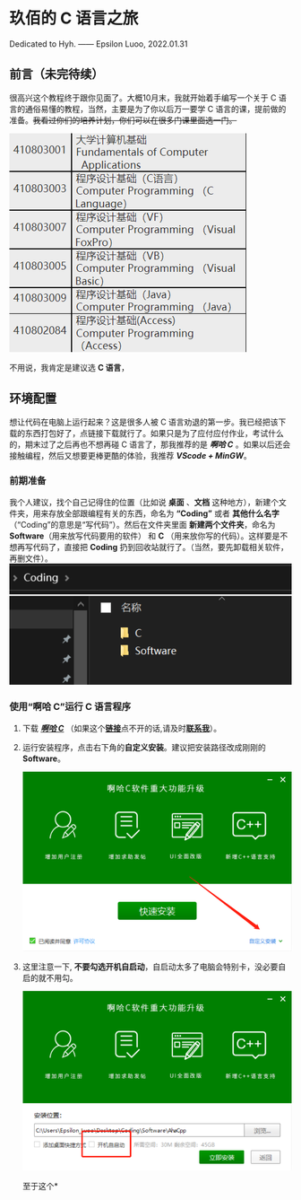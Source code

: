 # 玖佰的 C 语言之旅
Dedicated to Hyh. —— Epsilon Luoo, 2022.01.31
## 前言（未完待续）

很高兴这个教程终于跟你见面了。大概10月末，我就开始着手编写一个关于 C 语言的通俗易懂的教程，当然，主要是为了你以后万一要学 C 语言的课，提前做的准备。~~我看过你们的培养计划，你们可以在很多门课里面选一门。~~

![1642762512463.png](image/textbook/1642762512463.png)

不用说，我肯定是建议选 **C 语言**，

## 环境配置
想让代码在电脑上运行起来？这是很多人被 C 语言劝退的第一步。我已经把该下载的东西打包好了，点链接下载就行了。如果只是为了应付应付作业，考试什么的，期末过了之后再也不想再碰 C 语言了，那我推荐的是 ***啊哈 C*** 。如果以后还会接触编程，然后又想要更棒更酷的体验，我推荐 ***VScode + MinGW***。

### 前期准备

我个人建议，找个自己记得住的位置（比如说 **桌面** 、**文档** 这种地方），新建个文件夹，用来存放全部跟编程有关的东西，命名为 **“Coding”** 或者 **其他什么名字** （“Coding”的意思是“写代码”）。然后在文件夹里面 **新建两个文件夹**，命名为 **Software**（用来放写代码要用的软件） 和 **C** （用来放你写的代码）。这样要是不想再写代码了，直接把 **Coding** 扔到回收站就行了。（当然，要先卸载相关软件，再删文件）。
![](image/textbook/1642763334492.png)

### 使用“啊哈 C”运行 C 语言程序

1. 下载 [***啊哈 C***](https://static.codeaha.com/app/AhaCppInstall.exe) （如果这个[**链接**](https://static.codeaha.com/app/AhaCppInstall.exe)点不开的话,请及时[**联系我**](mailto:anine09@pm.me)）。

2. 运行安装程序，点击右下角的**自定义安装**。建议把安装路径改成刚刚的 **Software**。

   ![1642762448762.png](image/textbook/1642762448762.png)

3. 这里注意一下, **不要勾选开机自启动**，自启动太多了电脑会特别卡，没必要自启的就不用勾。

   ![](image/textbook/1642763534526.png)

   至于这个*

   